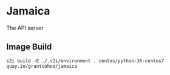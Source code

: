Jamaica
=======

The API server

Image Build
-----------
```
s2i build -E ./.s2i/environment . centos/python-36-centos7 quay.io/grantcohoe/jamaica
```

